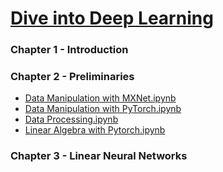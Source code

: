 # [Dive into Deep Learning](https://d2l.ai/)

### Chapter 1 - Introduction

### Chapter 2 - Preliminaries

- [Data Manipulation with MXNet.ipynb](https://github.com/Andrew-Ng-s-number-one-fan/Dive-into-Deep-Learning/blob/master/MXNet/C1-1-Data%20Manipulation-with-MXNet.ipynb)
- [Data Manipulation with PyTorch.ipynb](https://github.com/Andrew-Ng-s-number-one-fan/Dive-into-Deep-Learning/blob/master/PyTorch/C1-1-Data%20Manipulation-with-PyTorch.ipynb)
- [Data Processing.ipynb](https://github.com/Andrew-Ng-s-number-one-fan/Dive-into-Deep-Learning/blob/master/PyTorch/C2-2-Data-Processing.ipynb)
- [Linear Algebra with Pytorch.ipynb]()

### Chapter 3 - Linear Neural Networks

